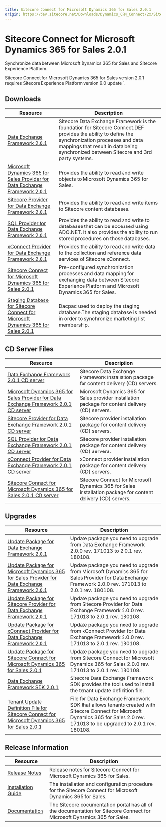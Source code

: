 ```yaml
---
title: Sitecore Connect for Microsoft Dynamics 365 for Sales 2.0.1
origin: https://dev.sitecore.net/Downloads/Dynamics_CRM_Connect/2x/Sitecore_Connect_for_Microsoft_Dynamics_365_for_Sales_201.aspx
---
```


# Sitecore Connect for Microsoft Dynamics 365 for Sales 2.0.1

Synchronize data between Microsoft Dynamics 365 for Sales and Sitecore Experience Platform.

  <Alert variant='warning' mb={4}>
    <AlertIcon />
    Sitecore Connect for Microsoft Dynamics 365 for Sales version 2.0.1 requires Sitecore Experience Platform version 9.0 update 1.
  </Alert>
  

## Downloads

 | Resource | Description |
 | --- | --- |
 | [Data Exchange Framework 2.0.1](https://sitecoredev.azureedge.net/~/media/D21CE3B580B840DF923075A23BD885D0.ashx?date=20180109T170636) | Sitecore Data Exchange Framework is the foundation for Sitecore Connect.DEF provides the ability to define the synchronization processes and data mappings that result in data being synchronized between Sitecore and 3rd party systems. |
 | [Microsoft Dynamics 365 for Sales Provider for Data Exchange Framework 2.0.1](https://sitecoredev.azureedge.net/~/media/819FB4C75CC74A8C984C343BEF7B53F1.ashx?date=20180109T170649) | Provides the ability to read and write objects to Microsoft Dynamics 365 for Sales. |
 | [Sitecore Provider for Data Exchange Framework 2.0.1](https://sitecoredev.azureedge.net/~/media/B5811653A95D4660943BE9A1C029B5A5.ashx?date=20180109T170703) | Provides the ability to read and write items to Sitecore content databases. |
 | [SQL Provider for Data Exchange Framework 2.0.1](https://sitecoredev.azureedge.net/~/media/60F6A50BF67441588E0AD86FB8310052.ashx?date=20180109T170722) | Provides the ability to read and write to databases that can be accessed using ADO.NET. It also provides the ability to run stored procedures on those databases. |
 | [xConnect Provider for Data Exchange Framework 2.0.1](https://sitecoredev.azureedge.net/~/media/890CAA76228B4F6283B68A1C6EE395CF.ashx?date=20180109T170736) | Provides the ability to read and write data to the collection and reference data services of Sitecore xConnect. |
 | [Sitecore Connect for Microsoft Dynamics 365 for Sales 2.0.1](https://sitecoredev.azureedge.net/~/media/ADBAF4CC6736499EBA0EBA6A9767D825.ashx?date=20180109T170622) | Pre-configured synchronization processes and data mapping for exchanging data between Sitecore Experience Platform and Microsoft Dynamics 365 for Sales. |
 | [Staging Database for Sitecore Connect for Microsoft Dynamics 365 for Sales 2.0.1](https://sitecoredev.azureedge.net/~/media/08122E44094D466C806DFF4CCB14B0EB.ashx?date=20180109T170606) | Dacpac used to deploy the staging database.The staging database is needed in order to synchronize marketing list membership. |

## CD Server Files

 | Resource | Description |
 | --- | --- |
 | [Data Exchange Framework 2.0.1 CD server](https://sitecoredev.azureedge.net/~/media/A46DDCC0718F429C981B0803909F38C1.ashx?date=20180109T170803) | Sitecore Data Exchange Framework installation package for content delivery (CD) servers. |
 | [Microsoft Dynamics 365 for Sales Provider for Data Exchange Framework 2.0.1 CD server](https://sitecoredev.azureedge.net/~/media/62D0066C039C44A7985FCCC2A7AC8272.ashx?date=20180109T170815) | Microsoft Dynamics 365 for Sales provider installation package for content delivery (CD) servers. |
 | [Sitecore Provider for Data Exchange Framework 2.0.1 CD server](https://sitecoredev.azureedge.net/~/media/F3799EAA7D5D40DAA60F86E8B4A9D084.ashx?date=20180109T170832) | Sitecore provider installation package for content delivery (CD) servers. |
 | [SQL Provider for Data Exchange Framework 2.0.1 CD server](https://sitecoredev.azureedge.net/~/media/861917EC4C3E41EE82C5E225E3C2C876.ashx?date=20180109T170846) | Sitecore provider installation package for content delivery (CD) servers. |
 | [xConnect Provider for Data Exchange Framework 2.0.1 CD server](https://sitecoredev.azureedge.net/~/media/1958CE977A4347FA939693C8BE080D5A.ashx?date=20180109T170856) | xConnect provider installation package for content delivery (CD) servers. |
 | [Sitecore Connect for Microsoft Dynamics 365 for Sales 2.0.1 CD server](https://sitecoredev.azureedge.net/~/media/E794C82E62C442628A46A22D73824D1A.ashx?date=20180109T170752) | Sitecore Connect for Microsoft Dynamics 365 for Sales installation package for content delivery (CD) servers. |

## Upgrades

 | Resource | Description |
 | --- | --- |
 | [Update Package for Data Exchange Framework 2.0.1](https://sitecoredev.azureedge.net/~/media/7229C6CC8121487F8B166188FE27B6E5.ashx?date=20180109T170922) | Update package you need to upgrade from Data Exchange Framework 2.0.0 rev. 171013 to 2.0.1 rev. 180108. |
 | [Update Package for Microsoft Dynamics 365 for Sales Provider for Data Exchange Framework 2.0.1](https://sitecoredev.azureedge.net/~/media/6301A903ED1B4C0F9D24613F73EB88C3.ashx?date=20180109T170939) | Update package you need to upgrade from Microsoft Dynamics 365 for Sales Provider for Data Exchange Framework 2.0.0 rev. 171013 to 2.0.1 rev. 180108. |
 | [Update Package for Sitecore Provider for Data Exchange Framework 2.0.1](https://sitecoredev.azureedge.net/~/media/B1280024BC53475789EC8B11EB7DE36D.ashx?date=20180109T170950) | Update package you need to upgrade from Sitecore Provider for Data Exchange Framework 2.0.0 rev. 171013 to 2.0.1 rev. 180108. |
 | [Update Package for xConnect Provider for Data Exchange Framework 2.0.1](https://sitecoredev.azureedge.net/~/media/7EF53D681EFB40B59C1246B6B2D072B0.ashx?date=20180109T171013) | Update package you need to upgrade from xConnect Provider for Data Exchange Framework 2.0.0 rev. 171013 to 2.0.1 rev. 180108. |
 | [Update Package for Sitecore Connect for Microsoft Dynamics 365 for Sales 2.0.1](https://sitecoredev.azureedge.net/~/media/16277AE41A4A4EBEB7D109A7D045637F.ashx?date=20180109T170911) | Update package you need to upgrade from Sitecore Connect for Microsoft Dynamics 365 for Sales 2.0.0 rev. 171013 to 2.0.1 rev. 180108. |
 | [Data Exchange Framework SDK 2.0.1](https://sitecoredev.azureedge.net/~/media/4C168D540C8F41F98F79D55D672C0C7C.ashx?date=20180109T221509) | Sitecore Data Exchange Framework SDK provides the tool used to install the tenant update definition file. |
 | [Tenant Update Definition File for Sitecore Connect for Microsoft Dynamics 365 for Sales 2.0.1](https://sitecoredev.azureedge.net/~/media/D098EA7BB2914C0AA6E6F5D93EAED5FF.ashx?date=20180109T171003) | File for Data Exchange Framework SDK that allows tenants created with Sitecore Connect for Microsoft Dynamics 365 for Sales 2.0 rev. 171013 to be upgraded to 2.0.1 rev. 180108. |

## Release Information

 | Resource | Description |
 | --- | --- |
 | [Release Notes](https://dev.sitecore.net:443/downloads/Dynamics%20CRM%20Connect/2x/Sitecore%20Connect%20for%20Microsoft%20Dynamics%20365%20for%20Sales%20201/Release%20Notes) | Release notes for Sitecore Connect for Microsoft Dynamics 365 for Sales. |
 | [Installation Guide](https://sitecoredev.azureedge.net/~/media/4A57DF5AC4D44ABD941A9A722B9B3859.ashx?date=20200724T124908) | The installation and configuration procedure for the Sitecore Connect for Microsoft Dynamics 365 for Sales. |
 | [Documentation](https://doc.sitecore.com/developers/91/connectors/index.html) | The Sitecore documentation portal has all of the documentation for Sitecore Connect for Microsoft Dynamics 365 for Sales. |